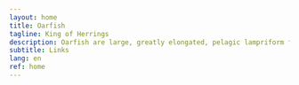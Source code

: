 ```yaml
---
layout: home
title: Oarfish
tagline: King of Herrings
description: Oarfish are large, greatly elongated, pelagic lampriform fish belonging to the small family Regalecidae.
subtitle: Links
lang: en
ref: home
---
```

